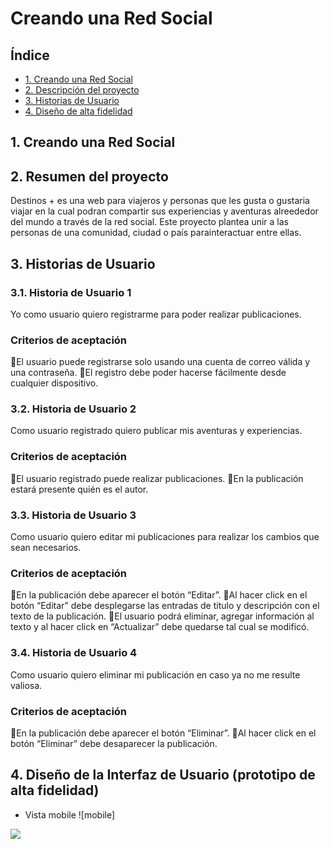 # Creando una Red Social

## Índice

* [1. Creando una Red Social](#1-preámbulo)
* [2. Descripción del proyecto](#2-descripcion-del-proyecto)
* [3. Historias de Usuario](#3-historias-de-usuario)
* [4. Diseño de alta fidelidad](#4-diseño-de-alta-fidelidad)

## 1. Creando una Red Social

## 2. Resumen del proyecto

Destinos + es una web para viajeros y personas que les gusta o gustaria viajar en la cual podran compartir sus experiencias y aventuras alreededor del mundo a través de la red social. Este proyecto plantea unir a las personas de una comunidad, ciudad o país parainteractuar entre ellas.

## 3. Historias de Usuario

### 3.1. Historia de Usuario 1
Yo como usuario quiero registrarme para poder realizar publicaciones.
### Criterios de aceptación
El usuario puede registrarse solo usando una cuenta de correo válida y una contraseña.
El registro debe poder hacerse fácilmente desde cualquier dispositivo.

### 3.2. Historia de Usuario 2
Como usuario registrado quiero publicar mis aventuras y experiencias.
### Criterios de aceptación
El usuario registrado puede realizar publicaciones.
En la publicación estará presente quién es el autor.

### 3.3. Historia de Usuario 3
Como usuario quiero editar mi publicaciones para realizar los cambios que sean necesarios.
### Criterios de aceptación
En la publicación debe aparecer el botón “Editar”.
Al hacer click en el botón “Editar” debe desplegarse las entradas de titulo y descripción con el texto de la publicación.
El usuario podrá eliminar, agregar información al texto y al hacer click en “Actualizar” debe quedarse tal cual se modificó.

### 3.4. Historia de Usuario 4
Como usuario quiero eliminar mi publicación en caso ya no me resulte valiosa.
### Criterios de aceptación
En  la publicación debe aparecer el botón “Eliminar”.
Al hacer click en el botón “Eliminar” debe desaparecer la publicación.

## 4. Diseño de la Interfaz de Usuario (prototipo de alta fidelidad)

* Vista mobile
![mobile]
<img src="/.img/home-vm.png"/>
